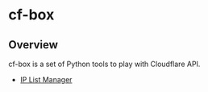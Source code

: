 # cf-box

## Overview
cf-box is a set of Python tools to play with Cloudflare API. 

- [IP List Manager](#ip_list_manager.md)
